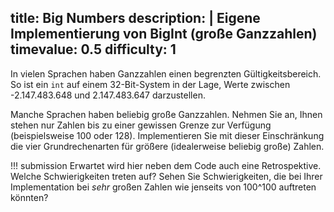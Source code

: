 title: Big Numbers
description: |
  Eigene Implementierung von BigInt (große Ganzzahlen)
timevalue: 0.5
difficulty: 1
---
In vielen Sprachen haben Ganzzahlen einen begrenzten Gültigkeitsbereich. So ist ein `int` auf einem 32-Bit-System in der Lage, Werte zwischen -2.147.483.648 und 2.147.483.647 darzustellen.

Manche Sprachen haben beliebig große Ganzzahlen. Nehmen Sie an, Ihnen stehen nur Zahlen bis zu einer gewissen Grenze zur Verfügung (beispielsweise 100 oder 128). Implementieren Sie mit dieser Einschränkung die vier Grundrechenarten für größere (idealerweise beliebig große) Zahlen.

!!! submission
    Erwartet wird hier neben dem Code auch eine Retrospektive. Welche Schwierigkeiten treten
    auf? Sehen Sie Schwierigkeiten, die bei Ihrer Implementation bei _sehr_ großen Zahlen wie
    jenseits von 100^100 auftreten könnten?
